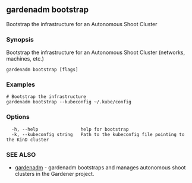 ## gardenadm bootstrap

Bootstrap the infrastructure for an Autonomous Shoot Cluster

### Synopsis

Bootstrap the infrastructure for an Autonomous Shoot Cluster (networks, machines, etc.)

```
gardenadm bootstrap [flags]
```

### Examples

```
# Bootstrap the infrastructure
gardenadm bootstrap --kubeconfig ~/.kube/config
```

### Options

```
  -h, --help                help for bootstrap
  -k, --kubeconfig string   Path to the kubeconfig file pointing to the KinD cluster
```

### SEE ALSO

* [gardenadm](gardenadm.md)	 - gardenadm bootstraps and manages autonomous shoot clusters in the Gardener project.

